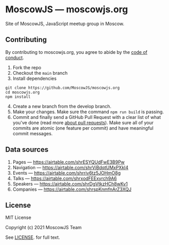 # MoscowJS — moscowjs.org

Site of MoscowJS, JavaScript meetup group in Moscow.

## Contributing

By contributing to moscowjs.org, you agree to abide by the [code of conduct](/code-of-conduct.md).

1. Fork the repo
2. Checkout the `main` branch
3. Install dependencies

```
git clone https://github.com/MoscowJS/moscowjs.org
cd moscowjs.org
npm install
```

4. Create a new branch from the develop branch.
5. Make your changes. Make sure the command `npm run build` is passing.
6. Commit and finally send a GitHub Pull Request with a clear list of what you've done (read more [about pull requests](https://help.github.com/articles/about-pull-requests/)). Make sure all of your commits are atomic (one feature per commit) and have meaningful commit messages.

## Data sources

1. Pages — https://airtable.com/shrESYQUdFwE3B9Pw
2. Navigation — https://airtable.com/shrVjBdqtUMxPXkI4
3. Events — https://airtable.com/shrriv6tz5JOHmO8g
4. Talks — https://airtable.com/shrxodFEExyrch9A6
5. Speakers — https://airtable.com/shrDgVtkzHCh8wKv1
6. Companies — https://airtable.com/shrspKnmfnArZ3XQJ

## License

MIT License

Copyright (c) 2021 MoscowJS Team

See [LICENSE](/LICENSE). for full text.
